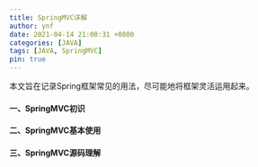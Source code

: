 ```yaml
---
title: SpringMVC详解
author: ynf
date: 2021-04-14 21:00:31 +0800
categories: [JAVA]
tags: [JAVA, SpringMVC]
pin: true
---
```

本文旨在记录Spring框架常见的用法，尽可能地将框架灵活运用起来。

#### 一、SpringMVC初识

#### 二、SpringMVC基本使用

#### 三、SpringMVC源码理解
